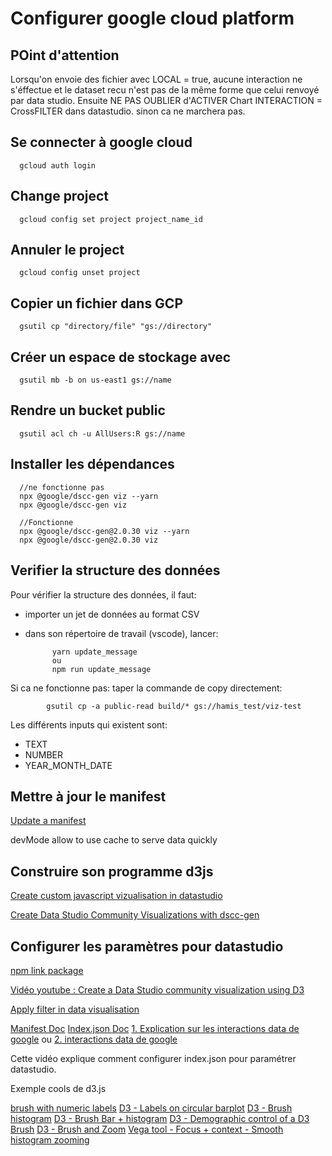 # Configurer google cloud platform

## POint d'attention

Lorsqu'on envoie des fichier avec LOCAL = true, aucune interaction ne s'éffectue et le dataset recu n'est pas de la même forme que celui renvoyé par data studio.
Ensuite NE PAS OUBLIER d'ACTIVER Chart INTERACTION = CrossFILTER dans datastudio. 
sinon ca ne marchera pas.

## Se connecter à google cloud

      gcloud auth login

## Change project

      gcloud config set project project_name_id

## Annuler le project

      gcloud config unset project

## Copier un fichier dans GCP

      gsutil cp "directory/file" "gs://directory"

## Créer un espace de stockage avec

      gsutil mb -b on us-east1 gs://name

## Rendre un bucket public

      gsutil acl ch -u AllUsers:R gs://name

## Installer les dépendances

      //ne fonctionne pas
      npx @google/dscc-gen viz --yarn
      npx @google/dscc-gen viz

      //Fonctionne
      npx @google/dscc-gen@2.0.30 viz --yarn
      npx @google/dscc-gen@2.0.30 viz

## Verifier la structure des données

Pour vérifier la structure des données, il faut:

- importer un jet de données au format CSV
- dans son répertoire de travail (vscode), lancer:

            yarn update_message
            ou 
            npm run update_message

Si ca ne fonctionne pas: taper la commande de copy directement:

            gsutil cp -a public-read build/* gs://hamis_test/viz-test

Les différents inputs qui existent sont:

- TEXT
- NUMBER
- YEAR_MONTH_DATE

## Mettre à jour le manifest

[Update a manifest](https://codelabs.developers.google.com/codelabs/community-visualization-dscc-gen/#9)

devMode allow to use cache to serve data quickly

## Construire son programme d3js

[Create custom javascript vizualisation in datastudio](https://codelabs.developers.google.com/codelabs/community-visualization#13)

[Create Data Studio Community Visualizations with dscc-gen](https://codelabs.developers.google.com/codelabs/community-visualization-dscc-gen/#9)

## Configurer les paramètres pour datastudio

[npm link package](https://www.npmjs.com/package/@google/dscc-gen)

[Vidéo youtube : Create a Data Studio community visualization using D3](https://www.youtube.com/watch?v=7axX1R_ttOI)

[Apply filter in data visualisation](https://www.youtube.com/watch?v=kuUSNzd0ISg&t=2s)

[Manifest Doc](https://developers.google.com/datastudio/visualization/manifest-reference)
[Index.json Doc](https://developers.google.com/datastudio/visualization/config-reference)
[1. Explication sur les interactions data de google](https://developers.google.com/datastudio/visualization/library-reference)
ou [2. interactions data de google](https://developers.google.com/datastudio/visualization/interactions-guide)

Cette vidéo explique comment configurer index.json pour paramétrer datastudio.

Exemple cools de d3.js

[brush with numeric labels](https://bl.ocks.org/timelyportfolio/50ffbfe3268466e316003997b6231f62)
[D3 - Labels on circular barplot](https://www.d3-graph-gallery.com/graph/circular_barplot_label.html)
[D3 - Brush histogram](https://bl.ocks.org/SevenChan07/495cd567e0ede0deeb14bb3599dce685)
[D3 - Brush Bar + histogram](http://bl.ocks.org/cdagli/3f6b27139323e59e0b445de1a04615c3)
[D3 - Demographic control of a D3 Brush](http://bl.ocks.org/timelyportfolio/5c136de85de1c2abb6fc)
[D3 - Brush and Zoom](https://bl.ocks.org/mbostock/34f08d5e11952a80609169b7917d4172)
[Vega tool - Focus + context - Smooth histogram zooming](https://vega.github.io/vega-lite/examples/interactive_bin_extent.html)